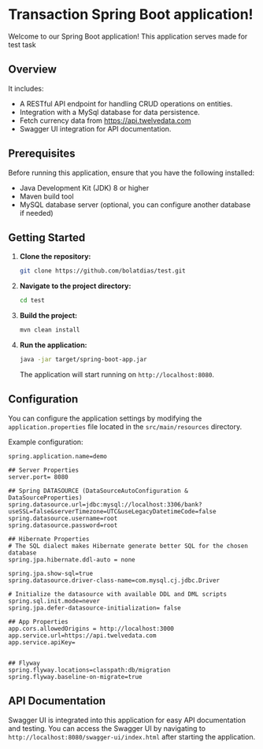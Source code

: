 # Transaction Spring Boot application!

Welcome to our Spring Boot application! This application serves made for test task

## Overview

It includes:

- A RESTful API endpoint for handling CRUD operations on entities.
- Integration with a MySql database for data persistence.
- Fetch currency data from https://api.twelvedata.com
- Swagger UI integration for API documentation.

## Prerequisites

Before running this application, ensure that you have the following installed:

- Java Development Kit (JDK) 8 or higher
- Maven build tool
- MySQL database server (optional, you can configure another database if needed)

## Getting Started

1. **Clone the repository:**

   ```bash
   git clone https://github.com/bolatdias/test.git
   ```

2. **Navigate to the project directory:**

   ```bash
   cd test
   ```

3. **Build the project:**

   ```bash
   mvn clean install
   ```

4. **Run the application:**

   ```bash
   java -jar target/spring-boot-app.jar
   ```

   The application will start running on `http://localhost:8080`.

## Configuration

You can configure the application settings by modifying the `application.properties` file located in the `src/main/resources` directory.

Example configuration:

```properties
spring.application.name=demo

## Server Properties
server.port= 8080

## Spring DATASOURCE (DataSourceAutoConfiguration & DataSourceProperties)
spring.datasource.url=jdbc:mysql://localhost:3306/bank?useSSL=false&serverTimezone=UTC&useLegacyDatetimeCode=false
spring.datasource.username=root
spring.datasource.password=root

## Hibernate Properties
# The SQL dialect makes Hibernate generate better SQL for the chosen database
spring.jpa.hibernate.ddl-auto = none

spring.jpa.show-sql=true
spring.datasource.driver-class-name=com.mysql.cj.jdbc.Driver

# Initialize the datasource with available DDL and DML scripts
spring.sql.init.mode=never
spring.jpa.defer-datasource-initialization= false

## App Properties
app.cors.allowedOrigins = http://localhost:3000
app.service.url=https://api.twelvedata.com
app.service.apiKey=


## Flyway
spring.flyway.locations=classpath:db/migration
spring.flyway.baseline-on-migrate=true

```

## API Documentation

Swagger UI is integrated into this application for easy API documentation and testing. You can access the Swagger UI by navigating to `http://localhost:8080/swagger-ui/index.html` after starting the application.


